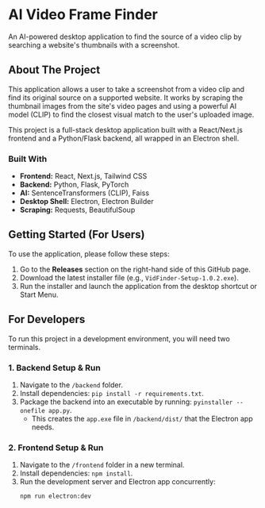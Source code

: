 # AI Video Frame Finder

An AI-powered desktop application to find the source of a video clip by searching a website's thumbnails with a screenshot.

## About The Project

This application allows a user to take a screenshot from a video clip and find its original source on a supported website. It works by scraping the thumbnail images from the site's video pages and using a powerful AI model (CLIP) to find the closest visual match to the user's uploaded image.

This project is a full-stack desktop application built with a React/Next.js frontend and a Python/Flask backend, all wrapped in an Electron shell.

### Built With

- **Frontend:** React, Next.js, Tailwind CSS
- **Backend:** Python, Flask, PyTorch
- **AI:** SentenceTransformers (CLIP), Faiss
- **Desktop Shell:** Electron, Electron Builder
- **Scraping:** Requests, BeautifulSoup

## Getting Started (For Users)

To use the application, please follow these steps:

1.  Go to the **Releases** section on the right-hand side of this GitHub page.
2.  Download the latest installer file (e.g., `VidFinder-Setup-1.0.2.exe`).
3.  Run the installer and launch the application from the desktop shortcut or Start Menu.

## For Developers

To run this project in a development environment, you will need two terminals.

### 1. Backend Setup & Run

1.  Navigate to the `/backend` folder.
2.  Install dependencies: `pip install -r requirements.txt`.
3.  Package the backend into an executable by running: `pyinstaller --onefile app.py`.
    - This creates the `app.exe` file in `/backend/dist/` that the Electron app needs.

### 2. Frontend Setup & Run

1.  Navigate to the `/frontend` folder in a new terminal.
2.  Install dependencies: `npm install`.
3.  Run the development server and Electron app concurrently:
    ```sh
    npm run electron:dev
    ```
